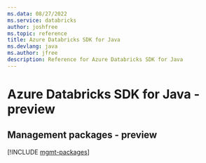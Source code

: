 ```yaml
---
ms.data: 08/27/2022
ms.service: databricks
author: joshfree
ms.topic: reference
title: Azure Databricks SDK for Java
ms.devlang: java
ms.author: jfree
description: Reference for Azure Databricks SDK for Java
---
```

# Azure Databricks SDK for Java - preview

## Management packages - preview
[!INCLUDE [mgmt-packages](databricks-mgmt-index.md)]